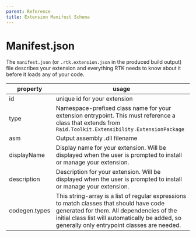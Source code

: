 ```yaml
---
parent: Reference
title: Extension Manifest Schema
---
```


# Manifest.json

The `manifest.json` (or `.rtk.extension.json` in the produced build output) file describes your extension and everything RTK needs to know about it before it loads any of your code.

| property | usage |
| -------- | ----- |
| id       | unique id for your extension |
| type     | Namespace-prefixed class name for your extension entrypoint. This must reference a class that extends from `Raid.Toolkit.Extensibility.ExtensionPackage` |
| asm      | Output assembly .dll filename |
| displayName | Display name for your extension. Will be displayed when the user is prompted to install or manage your extension.
| description | Description for your extension.  Will be displayed when the user is prompted to install or manage your extension.
| codegen.types | This string-array is a list of regular expressions to match classes that should have code generated for them. All dependencies of the initial class list will automatically be added, so generally only entrypoint classes are needed. |

